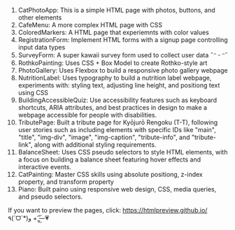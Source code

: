 1. CatPhotoApp: This is a simple HTML page with photos, buttons, and other elements
2. CafeMenu: A more complex HTML page with CSS
3. ColoredMarkers: A HTML page that experiemnts with color values
4. RegistrationForm: Implement HTML forms with a signup page controlling input data types
5. SurveyForm: A super kawaii survey form used to collect user data ˶ᵔ ᵕ ᵔ˶
6. RothkoPainting: Uses CSS + Box Model to create Rothko-style art
7. PhotoGallery: Uses Flexbox to build a responsive photo gallery webpage
8. NutritionLabel: Uses typography to build a nutrition label webpage, experiments with: styling text, adjusting line height, and positiong text using CSS
9. BuildingAccessibleQuiz: Use accessibility features such as keyboard shortcuts, ARIA attributes, and best practices in design to make a webpage accessible for people with disabilities.
10. TributePage: Built a tribute page for Kyōjurō Rengoku (T-T), following user stories such as including elements with specific IDs like "main", "title", "img-div", "image", "img-caption", "tribute-info", and "tribute-link", along with additional styling requirements.
11. BalanceSheet: Uses CSS pseudo selectors to style HTML elements, with a focus on building a balance sheet featuring hover effects and interactive events.
12. CatPainting: Master CSS skills using absolute positiong, z-index property, and transform property
13. Piano: Built paino using responsive web design, CSS, media queries, and pseudo selectors.


If you want to preview the pages, click: https://htmlpreview.github.io/ ٩(ˊᗜˋ*)و + —̳͟͞͞💗
